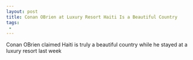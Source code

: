 ```yaml
---
layout: post
title: Conan OBrien at Luxury Resort Haiti Is a Beautiful Country
tags:
 -
---
```

Conan OBrien claimed Haiti is truly a beautiful country while he stayed at a luxury resort last week
